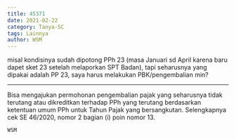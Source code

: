 ```yaml
---
title: 45371
date: 2021-02-22
category: Tanya-SC
tags: Lainnya
author: WSM
---
```


misal kondisinya sudah dipotong PPh 23 (masa Januari sd April karena baru dapet sket 23 setelah melaporkan SPT Badan), tapi seharusnya yang dipakai adalah PP 23, saya harus melakukan PBK/pengembalian min?

---

Bisa mengajukan permohonan pengembalian pajak yang seharusnya tidak terutang atau dikreditkan terhadap PPh yang terutang berdasarkan ketentuan umum PPh untuk Tahun Pajak yang bersangkutan. Selengkapnya cek SE 46/2020, nomor 2 bagian (i) poin nomor 13.

`WSM`
